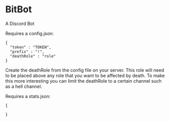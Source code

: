 # BitBot
A Discord Bot

Requires a config.json:

```
{
  "token" : "TOKEN",
  "prefix" : "!",
  "deathRole" : "role"
}
```
Create the deathRole from the config file on your server. This role will need to be placed above any role that you want to be affected by death.
To make this more interesting you can limit the deathRole to a certain channel such as a hell channel.

Requires a stats.json:

```
{

}
```
